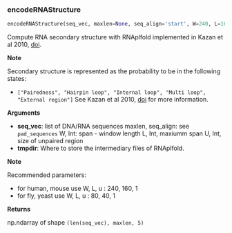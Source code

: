 ### encodeRNAStructure


```python
encodeRNAStructure(seq_vec, maxlen=None, seq_align='start', W=240, L=160, U=1, tmpdir='/tmp/RNAplfold/')
```


Compute RNA secondary structure with RNAplfold implemented in
Kazan et al 2010, [doi](https://doi.org/10.1371/journal.pcbi.1000832).

__Note__

Secondary structure is represented as the probability
to be in the following states:
- `["Pairedness", "Hairpin loop", "Internal loop", "Multi loop", "External region"]`
See Kazan et al 2010, [doi](https://doi.org/10.1371/journal.pcbi.1000832)
for more information.


__Arguments__

 - __seq_vec__: list of DNA/RNA sequences
 maxlen, seq_align: see `pad_sequences`
 W, Int: span - window length
 L, Int, maxiumm span
 U, Int, size of unpaired region
 - __tmpdir__: Where to store the intermediary files of RNAplfold.

__Note__

Recommended parameters:
- for human, mouse use W, L, u : 240, 160, 1
- for fly, yeast   use W, L, u :  80,  40, 1

__Returns__

np.ndarray of shape `(len(seq_vec), maxlen, 5)`
